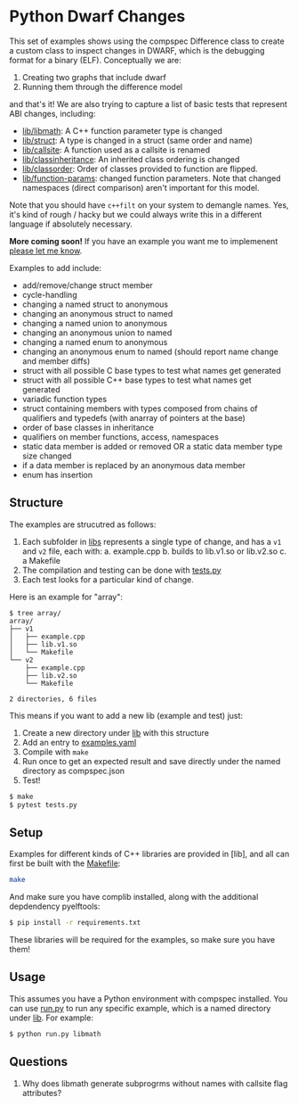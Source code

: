 # Python Dwarf Changes

This set of examples shows using the compspec Difference class to create a custom
class to inspect changes in DWARF, which is the debugging format for a binary (ELF).
Conceptually we are:

1. Creating two graphs that include dwarf
2. Running them through the difference model

and that's it! We are also trying to capture a list of basic tests that represent
ABI changes, including:

 - [lib/libmath](lib/libmath): A C++ function parameter type is changed
 - [lib/struct](lib/struct): A type is changed in a struct (same order and name)
 - [lib/callsite](lib/callsite): A function used as a callsite is renamed
 - [lib/classinheritance](lib/classinheritance): An inherited class ordering is changed 
 - [lib/classorder](lib/classorder): Order of classes provided to function are flipped.
 - [lib/function-params](lib/function-params): changed function parameters. Note that changed namespaces (direct comparison) aren't important for this model.

Note that you should have `c++filt` on your system to demangle names.
Yes, it's kind of rough / hacky but we could always write this in a different
language if absolutely necessary.

**More coming soon!** If you have an example you want me to implemenent [please let me know](https://github.com/compspec/compspec/issuess).

Examples to add include:

 - add/remove/change struct member
 - cycle-handling
 - changing a named struct to anonymous
 - changing an anonymous struct to named
 - changing a named union to anonymous
 - changing an anonymous union to named
 - changing a named enum to anonymous
 - changing an anonymous enum to named (should report name change and member diffs)
 - struct with all possible C base types to test what names get generated 
 - struct with all possible C++ base types to test what names get generated 
 - variadic function types
 - struct containing members with types composed from chains of qualifiers and typedefs (with anarray of pointers at the base)
 - order of base classes in inheritance
 - qualifiers on member functions, access, namespaces
 - static data member is added or removed OR a static data member type size changed
 - if a data member is replaced by an anonymous data member
 - enum has insertion
 
## Structure

The examples are strucutred as follows:

1. Each subfolder in [libs](lib) represents a single type of change, and has a `v1` and `v2` file, each with:
  a. example.cpp
  b. builds to lib.v1.so or lib.v2.so
  c. a Makefile
2. The compilation and testing can be done with [tests.py](tests.py)
3. Each test looks for a particular kind of change.

Here is an example for "array":

```
$ tree array/
array/
├── v1
│   ├── example.cpp
│   ├── lib.v1.so
│   └── Makefile
└── v2
    ├── example.cpp
    ├── lib.v2.so
    └── Makefile

2 directories, 6 files
```

This means if you want to add a new lib (example and test) just:

1. Create a new directory under [lib](lib) with this structure
2. Add an entry to [examples.yaml](examples.yaml)
3. Compile with `make`
4. Run once to get an expected result and save directly under the named directory as compspec.json
4. Test!

```bash
$ make
$ pytest tests.py
```

## Setup

Examples for different kinds of C++ libraries are provided in [lib], and all can 
first be built with the [Makefile](Makefile):

```bash
make
```

And make sure you have complib installed, along with the additional depdendency
pyelftools:

```bash
$ pip install -r requirements.txt
```

These libraries will be required for the examples, so make sure you have them!

## Usage

This assumes you have a Python environment with compspec installed.
You can use [run.py](run.py) to run any specific example, which is a named
directory under [lib](lib). For example:


```bash
$ python run.py libmath
```

## Questions

1. Why does libmath generate subprogrms without names with callsite flag attributes?
